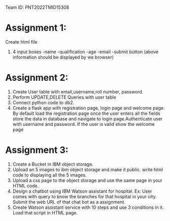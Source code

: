 Team ID: PNT2022TMID15308

# Assignment 1:

Create html file

1) 4 input boxes
-name
-qualification
-age
-email
-submit button
(above information should be displayed by we browser)


# Assignment 2:

1. Create User table with email,username,roll number, password.
2. Perform UPDATE,DELETE Queries with user table
3. Connect python code to db2.
4. Create a flask app with registration page, login page and welcome page. By default load the registration page once the user enters all the fields store the data in database and navigate to login page.Authenticate user with username and password. If the user is valid show the welcome page


# Assignment 3:

1. Create a Bucket in IBM object storage. 
2. Upload an 5 images  to ibm object storage and make it public. write html code to displaying all the 5 images. 
3. Upload a css page to the object storage and use the same page in your HTML code.
4. Design a chatbot using IBM Watson assistant for hospital. Ex: User comes with query to know the branches for that hospital in your city. Submit the web URL of that chat bot as a assignment. 
5. Create Watson assistant service with 10 steps and use 3 conditions in it. Load that script in HTML page.
